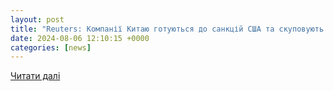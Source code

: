 ```yaml
---
layout: post
title: "Reuters: Компанії Китаю готуються до санкцій США та скуповують чипи Samsung"
date: 2024-08-06 12:10:15 +0000
categories: [news]
---
```


[Читати далі](https://newsua.one/news-world/101952.html)
